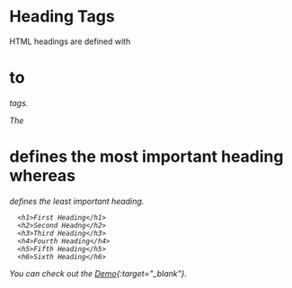 


# Heading Tags





HTML headings are defined with <h1> to <h6> tags.

The <h1> defines the most important heading whereas <h6> defines the least important heading.

```JSX
  <h1>First Heading</h1>
  <h2>Second Headng</h2>
  <h3>Third Heading</h3>
  <h4>Fourth Heading</h4>
  <h5>Fifth Heading</h5>
  <h6>Sixth Heading</h6>
```
You can check out the [Demo](https://praveenorugantitech.github.io/praveenorugantitech-html-course/2_Heading/Demo){:target="_blank"}.






